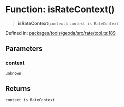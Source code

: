 # Function: isRateContext()

> **isRateContext**(`context`): `context is RateContext`

Defined in: [packages/tools/geoda/src/rate/tool.ts:189](https://github.com/GeoDaCenter/openassistant/blob/0a6a7e7306d75a25dc968b3117f04cb7bd613bec/packages/tools/geoda/src/rate/tool.ts#L189)

## Parameters

### context

`unknown`

## Returns

`context is RateContext`
